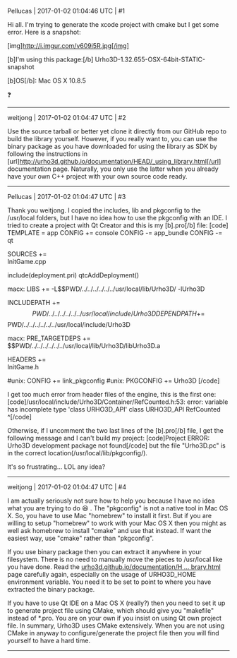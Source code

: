 Pellucas | 2017-01-02 01:04:46 UTC | #1

Hi all. I'm trying to generate the xcode project with cmake but I get some error. Here is a snapshot:

[img]http://i.imgur.com/v609i5R.jpg[/img]


[b]I'm using this package:[/b]
Urho3D-1.32.655-OSX-64bit-STATIC-snapshot



[b]OS[/b]: Mac OS X 10.8.5

 :question:

-------------------------

weitjong | 2017-01-02 01:04:47 UTC | #2

Use the source tarball or better yet clone it directly from our GitHub repo to build the library yourself. However, if you really want to, you can use the binary package as you have downloaded for using the library as SDK by following the instructions in [url]http://urho3d.github.io/documentation/HEAD/_using_library.html[/url] documentation page. Naturally, you only use the latter when you already have your own C++ project with your own source code ready.

-------------------------

Pellucas | 2017-01-02 01:04:47 UTC | #3

Thank you weitjong.
I copied the includes, lib and pkgconfig to the /usr/local folders, but I have no idea how to use the pkgconfig with an IDE. I tried to create a project with Qt Creator and this is my [b].pro[/b] file:
[code]
TEMPLATE = app
CONFIG += console
CONFIG -= app_bundle
CONFIG -= qt

SOURCES += \
    InitGame.cpp

include(deployment.pri)
qtcAddDeployment()


macx: LIBS += -L$$PWD/../../../../../../usr/local/lib/Urho3D/ -lUrho3D

INCLUDEPATH += $$PWD/../../../../../../usr/local/include/Urho3D
DEPENDPATH += $$PWD/../../../../../../usr/local/include/Urho3D

macx: PRE_TARGETDEPS += $$PWD/../../../../../../usr/local/lib/Urho3D/libUrho3D.a

HEADERS += \
    InitGame.h

#unix: CONFIG += link_pkgconfig
#unix: PKGCONFIG += Urho3D
[/code]

I get too much error from header files of the engine, this is the first one:
[code]/usr/local/include/Urho3D/Container/RefCounted.h:53: error: variable has incomplete type 'class URHO3D_API'
class URHO3D_API RefCounted
                 ^[/code]


Otherwise, if I uncomment the two last lines of the [b].pro[/b] file, I get the following message and I can't build my project:
[code]Project ERROR: Urho3D development package not found[/code]
but the file "Urho3D.pc" is in the correct location(/usr/local/lib/pkgconfig/).

It's so frustrating... LOL
any idea?

-------------------------

weitjong | 2017-01-02 01:04:47 UTC | #4

I am actually seriously not sure how to help you because I have no idea what you are trying to do  :laughing: . The "pkgconfig" is not a native tool in Mac OS X. So, you have to use Mac "homebrew" to install it first. But if you are willing to setup "homebrew" to work with your Mac OS X then you might as well ask homebrew to install "cmake" and use that instead. If want the easiest way, use "cmake" rather than "pkgconfig".

If you use binary package then you can extract it anywhere in your filesystem. There is no need to manually move the pieces to /usr/local like you have done. Read the [urho3d.github.io/documentation/H ... brary.html](http://urho3d.github.io/documentation/HEAD/_using_library.html) page carefully again, especially on the usage of URHO3D_HOME environment variable. You need it to be set to point to where you have extracted the binary package.

If you have to use Qt IDE on a Mac OS X (really?) then you need to set it up to generate project file using CMake, which should give you "makefile" instead of *.pro. You are on your own if you insist on using Qt own project file. In summary, Urho3D uses CMake extensively. When you are not using CMake in anyway to configure/generate the project file then you will find yourself to have a hard time.

-------------------------

